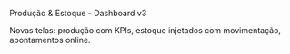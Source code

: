 Produção & Estoque - Dashboard v3

Novas telas: produção com KPIs, estoque injetados com movimentação, apontamentos online.

